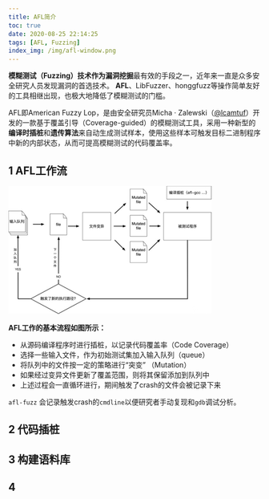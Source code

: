 ```yaml
---
title: AFL简介
toc: true
date: 2020-08-25 22:14:25
tags: [AFL, Fuzzing]
index_img: /img/afl-window.png
---
```


**模糊测试（Fuzzing）**技术作为**漏洞挖掘**最有效的手段之一，近年来一直是众多安全研究人员发现漏洞的首选技术。  **AFL**、LibFuzzer、honggfuzz等操作简单友好的工具相继出现，也极大地降低了模糊测试的门槛。 

<!--more-->

AFL即American Fuzzy Lop，是由安全研究员Micha · Zalewski（[@lcamtuf](https://twitter.com/lcamtuf)）开发的一款基于覆盖引导（Coverage-guided）的模糊测试工具，采用一种新型的**编译时插桩**和**遗传算法**来自动生成测试样本，使用这些样本可触发目标二进制程序中新的内部状态，从而可提高模糊测试的代码覆盖率。

## 1 AFL工作流



<img src="https://raw.githubusercontent.com/QGrain/picgo-bed/master/figure/20201012164706.png"/>

**AFL工作的基本流程如图所示：**

-  从源码编译程序时进行插桩，以记录代码覆盖率（Code Coverage） 
-  选择一些输入文件，作为初始测试集加入输入队列（queue） 
-  将队列中的文件按一定的策略进行“突变” （Mutation）
-  如果经过变异文件更新了覆盖范围，则将其保留添加到队列中 
-  上述过程会一直循环进行，期间触发了crash的文件会被记录下来 

`afl-fuzz` 会记录触发crash的`cmdline`以便研究者手动复现和`gdb`调试分析。

## 2 代码插桩

## 3 构建语料库

## 4 

